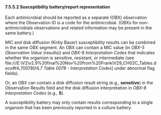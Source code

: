 #### 7.5.5.2 Susceptibility battery/report representation

Each antimicrobial should be reported as a separate (OBX) observation where the Observation ID is a code for the antimicrobial. (OBXs for non-antimicrobials observations and related information may be present in the same battery.)

MIC and disk diffusion (Kirby Bauer) susceptibility results can be combined in the same OBX segment. An OBX can contain a MIC value (in _OBX-5 Observation Value_ (results)) and _OBX-8 Interpretation Codes_ that indicates whether the organism is sensitive, resistant, or intermediate (see file:///E:\V2\v2.9%20final%20Nov%20from%20Frank\V29_CH02C_Tables.docx#HL70078[_HL7 Table 0078 - Interpretation Codes_] under abnormal flag fields).

Or, an OBX can contain a disk diffusion result string (e.g., **sensitive**) in the Observation Results field and the disk diffusion interpretation in _OBX-8 Interpretation Codes_ (e.g., **S**).

A susceptibility battery may only contain results corresponding to a single organism that has been previously reported in a culture battery.
